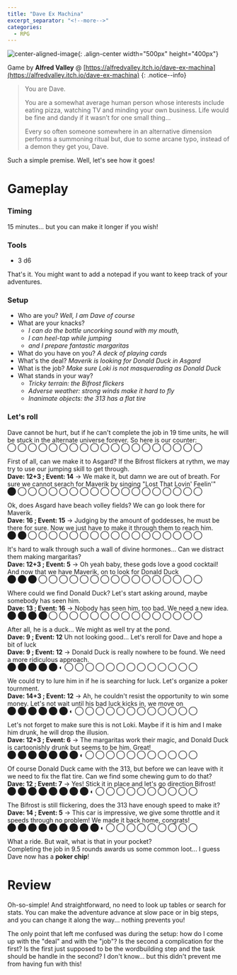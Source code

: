 ```yaml
---
title: "Dave Ex Machina"
excerpt_separator: "<!--more-->"
categories:
  - RPG
---
```


![center-aligned-image](https://img.itch.zone/aW1hZ2UvNzIwMDUwLzM5OTE4NzkuanBn/original/UTlvdL.jpg){: .align-center width="500px" height="400px"}

Game by **Alfred Valley** @ [https://alfredvalley.itch.io/dave-ex-machina](https://alfredvalley.itch.io/dave-ex-machina)
{: .notice--info}

> You are Dave.
>
> You are a somewhat average human person whose interests include eating pizza, watching TV and minding your own business. Life would be fine and dandy if it wasn’t for one small thing...
>
> Every so often someone somewhere in an alternative dimension performs a summoning ritual but, due to some arcane typo, instead of a demon they get you, Dave.

Such a simple premise. Well, let's see how it goes!

<!--more-->

# Gameplay

### Timing
15 minutes... but you can make it longer if you wish!

### Tools
- 3 d6

That's it. You might want to add a notepad if you want to keep track of your adventures.

### Setup
- Who are you? *Well, I am Dave of course*
- What are your knacks? 
	- *I can do the bottle uncorking sound with my mouth,*
	- *I can heel-tap while jumping*
	- *and I prepare fantastic margaritas*
- What do you have on you? *A deck of playing cards*
- What's the deal? *Maverik is looking for Donald Duck in Asgard*
- What is the job? *Make sure Loki is not masquerading as Donald Duck*
- What stands in your way? 
	- *Tricky terrain: the Bifrost flickers*
	- *Adverse weather: strong winds make it hard to fly*
	- *Inanimate objects: the 313 has a flat tire*

### Let's roll
Dave cannot be hurt, but if he can't complete the job in 19 time units, he will be stuck in the alternate universe forever. So here is our counter: \
&#9711; &#9711; &#9711; &#9711; &#9711; &#9711; &#9711; &#9711; &#9711; &#9711; &#9711; &#9711; &#9711; &#9711; &#9711; &#9711; &#9711; &#9711; &#9711;

First of all, can we make it to Asgard? If the Bifrost flickers at rythm, we may try to use our jumping skill to get through. \
**Dave: 12+3 ; Event: 14** → We make it, but damn we are out of breath. For sure we cannot serach for Maverik by singing "Lost That Lovin' Feelin'" \
&#11044; &#9711; &#9711; &#9711; &#9711; &#9711; &#9711; &#9711; &#9711; &#9711; &#9711; &#9711; &#9711; &#9711; &#9711; &#9711; &#9711; &#9711; &#9711;

Ok, does Asgard have beach volley fields? We can go look there for Maverik. \
**Dave: 16 ; Event: 15** → Judging by the amount of goddesses, he must be there for sure. Now we just have to make it through them to reach him. \
&#11044; &#11044; &#9711; &#9711; &#9711; &#9711; &#9711; &#9711; &#9711; &#9711; &#9711; &#9711; &#9711; &#9711; &#9711; &#9711; &#9711; &#9711; &#9711;

It's hard to walk through such a wall of divine hormones... Can we distract them making margaritas? \
**Dave: 12+3 ; Event: 5** → Oh yeah baby, these gods love a good cocktail! And now that we have Maverik, on to look for Donald Duck \
&#11044; &#11044; &#11044; &#9711; &#9711; &#9711; &#9711; &#9711; &#9711; &#9711; &#9711; &#9711; &#9711; &#9711; &#9711; &#9711; &#9711; &#9711; &#9711;

Where could we find Donald Duck? Let's start asking around, maybe somebody has seen him. \
**Dave: 13 ; Event: 16** → Nobody has seen him, too bad. We need a new idea. \
&#11044; &#11044; &#11044; &#11044; &#9711; &#9711; &#9711; &#9711; &#9711; &#9711; &#9711; &#9711; &#9711; &#9711; &#9711; &#9711; &#9711; &#9711; &#9711;

After all, he is a duck... We might as well try at the pond. \
**Dave: 9 ; Event: 12** Uh not looking good... Let's reroll for Dave and hope a bit of luck \
**Dave: 9 ; Event: 12** → Donald Duck is really nowhere to be found. We need a more ridiculous approach. \
&#11044; &#11044; &#11044; &#11044; &#11044; &#9680; &#9711; &#9711; &#9711; &#9711; &#9711; &#9711; &#9711; &#9711; &#9711; &#9711; &#9711; &#9711; &#9711;

We could try to lure him in if he is searching for luck. Let's organize a poker tournment. \
**Dave: 14+3 ; Event: 12** → Ah, he couldn't resist the opportunity to win some money. Let's not wait until his bad luck kicks in, we move on\
&#11044; &#11044; &#11044; &#11044; &#11044; &#11044; &#9680; &#9711; &#9711; &#9711; &#9711; &#9711; &#9711; &#9711; &#9711; &#9711; &#9711; &#9711; &#9711;

Let's not forget to make sure this is not Loki. Maybe if it is him and I make him drunk, he will drop the illusion. \
**Dave: 12+3 ; Event: 6** → The margaritas work their magic, and Donald Duck is cartoonishly drunk but seems to be him. Great! \
&#11044; &#11044; &#11044; &#11044; &#11044; &#11044; &#11044; &#9680; &#9711; &#9711; &#9711; &#9711; &#9711; &#9711; &#9711; &#9711; &#9711; &#9711; &#9711;

Of course Donald Duck came with the 313, but before we can leave with it we need to fix the flat tire. Can we find some chewing gum to do that? \
**Dave: 12 ; Event: 7** → Yes! Stick it in place and let's go direction Bifrost! \
&#11044; &#11044; &#11044; &#11044; &#11044; &#11044; &#11044; &#11044; &#9680; &#9711; &#9711; &#9711; &#9711; &#9711; &#9711; &#9711; &#9711; &#9711; &#9711;

The Bifrost is still flickering, does the 313 have enough speed to make it? \
**Dave: 14 ; Event: 5** → This car is impressive, we give some throttle and it speeds through no problem! We made it back home, congrats! \
&#11044; &#11044; &#11044; &#11044; &#11044; &#11044; &#11044; &#11044; &#11044; &#9680; &#9711; &#9711; &#9711; &#9711; &#9711; &#9711; &#9711; &#9711; &#9711;

What a ride. But wait, what is that in your pocket? \
Completing the job in 9.5 rounds awards us some common loot... I guess Dave now has a **poker chip**!

# Review
Oh-so-simple! And straightforward, no need to look up tables or search for stats. You can make the adventure advance at slow pace or in big steps, and you can change it along the way... nothing prevents you!

The only point that left me confused was during the setup: how do I come up with the "deal" and with the "job"? Is the second a complication for the first? Is the first just supposed to be the wordbuilding step and the task should be handle in the second? I don't know... but this didn't prevent me from having fun with this!
